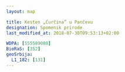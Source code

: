 ```yaml
---
layout: map

title: Kesten „Ćurčina” u Pančevu
designation: Spomenik prirode
last_modified_at: 2018-07-30T09:53:13+02:00

WDPA: [555589080]
BioRaS: [352]
geoSrbija:
  L1_182: [131]
---
```

